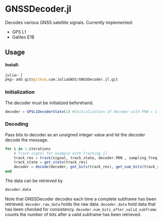 # GNSSDecoder.jl

Decodes various GNSS satellite signals.
Currently implemented:
 * GPS L1
 * Galileo E1B

## Usage

#### Install: 
```julia
julia> ]
pkg> add git@github.com:JuliaGNSS/GNSSDecoder.jl.git
```

### Initialization
The decoder must be initialized beforehand.
```julia
decoder = GPSL1DecoderState(1) #Initialization of decoder with PRN = 1
```

### Decoding
Pass bits to decoder as an unsigned integer value and let the decoder decode the message.
```julia
for i in 1:iterations
    # Track signal for example with Tracking.jl
    track_res = track(signal, track_state, decoder.PRN , sampling_freq)
    track_state = get_state(track_res)
    decoder = decode(decoder, get_bits(track_res), get_num_bits(track_res))
end
```

The data can be retrieved by
```julia
decoder.data
```

Note that GNSSDecoder decodes each time a complete subframe has been retrieved.
`decoder.raw_data` holds the raw data. `decoder.data` hold data that has been checked for consistency.
`decoder.num_bits_after_valid_subframe` counts the number of bits after a valid subframe has been retrieved.
